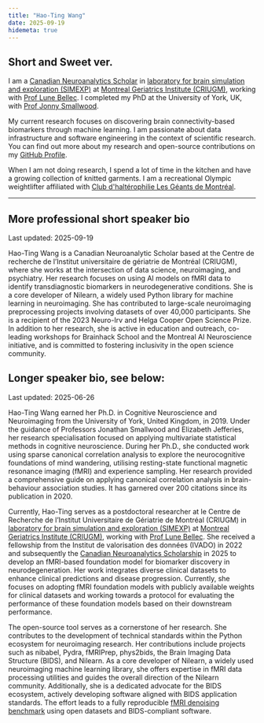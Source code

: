 ```yaml
---
title: "Hao-Ting Wang"
date: 2025-09-19
hidemeta: true
---
```


Short and Sweet ver.
---

I am a [Canadian Neuroanalytics Scholar](https://www.albertaneuro.ca/first-cohort-of-canadian-neuroanalytics-scholars-announced/) in
[laboratory for brain simulation and exploration (SIMEXP)](https://github.com/SIMEXP) 
at [Montreal Geriatrics Institute (CRIUGM)](https://criugm.qc.ca/), 
working with [Prof Lune Bellec](https://github.com/pbellec/).
I completed my PhD at the University of York, UK, 
with [Prof Jonny Smallwood](https://www.thinclab.ca/).

My current research focuses on discovering brain connectivity-based biomarkers through machine learning.
I am passionate about data infrastructure and software engineering in the context of scientific research.
You can find out more about my research and open-source contributions on my [GitHub Profile](https://github.com/htwangtw).

When I am not doing research, I spend a lot of time in the kitchen and have a growing collection of knitted garments.
I am a recreational Olympic weightlifter affiliated with [Club d'haltérophilie Les Géants de Montréal](https://geantsdemontreal.com/).

---

More professional short speaker bio
---

Last updated: 2025-09-19

Hao-Ting Wang is a Canadian Neuroanalytic Scholar based at the Centre de recherche de l’Institut universitaire de gériatrie de Montréal (CRIUGM), 
where she works at the intersection of data science, neuroimaging, and psychiatry. 
Her research focuses on using AI models on fMRI data to identify transdiagnostic biomarkers in neurodegenerative conditions. 
She is a core developer of Nilearn, a widely used Python library for machine learning in neuroimaging. 
She has contributed to large-scale neuroimaging preprocessing projects involving datasets of over 40,000 participants. 
She is a recipient of the 2023 Neuro-Irv and Helga Cooper Open Science Prize. 
In addition to her research, she is active in education and outreach, co-leading workshops for Brainhack School and the Montreal AI Neuroscience initiative, and is committed to fostering inclusivity in the open science community.

Longer speaker bio, see below:
---

Last updated: 2025-06-26

Hao-Ting Wang earned her Ph.D. in Cognitive Neuroscience and Neuroimaging from the University of York, United Kingdom, in 2019. 
Under the guidance of Professors Jonathan Smallwood and Elizabeth Jefferies, 
her research specialisation focused on applying multivariate statistical methods in cognitive neuroscience.
During her Ph.D., she conducted work using sparse canonical correlation analysis to explore the neurocognitive foundations of mind wandering, 
utilising resting-state functional magnetic resonance imaging (fMRI) and experience sampling. 
Her research provided a comprehensive guide on applying canonical correlation analysis in brain-behaviour association studies. 
It has garnered over 200 citations since its publication in 2020.

<!-- Following her doctoral studies, Hao-Ting secured a Sackler Research Fellowship at the Sackler Centre for Consciousness Science (now the Sussex Centre for Consciousness Science). 
In this role, she investigated the correlation between brain activity and physiological signals. -->

Currently, Hao-Ting serves as a postdoctoral researcher at le Centre de Recherche de l’Institut Universitaire de Gériatrie de Montréal (CRIUGM) in
[laboratory for brain simulation and exploration (SIMEXP)](https://github.com/SIMEXP) 
at [Montreal Geriatrics Institute (CRIUGM)](https://criugm.qc.ca/), 
working with [Prof Lune Bellec](https://github.com/lunebellec/).
She received a fellowship from the Institut de valorisation des données (IVADO) in 2022 
and subsequently the [Canadian Neuroanalytics Scholarship](https://www.albertaneuro.ca/first-cohort-of-canadian-neuroanalytics-scholars-announced/) in 2025
to develop an fMRI-based foundation model for biomarker discovery in neurodegeneration. 
Her work integrates diverse clinical datasets to enhance clinical predictions and disease progression. 
Currently, she focuses on adopting fMRI foundation models with publicly available weights for clinical datasets and working towards a protocol for evaluating the performance of these foundation models based on their downstream performance.

The open-source tool serves as a cornerstone of her research. She contributes to the development of technical standards within the Python ecosystem for neuroimaging research. 
Her contributions include projects such as nibabel, Pydra, fMRIPrep, phys2bids, the Brain Imaging Data Structure (BIDS), and Nilearn. 
As a core developer of Nilearn, a widely used neuroimaging machine learning library, 
she offers expertise in fMRI data processing utilities and guides the overall direction of the Nilearn community. 
Additionally, she is a dedicated advocate for the BIDS ecosystem, actively developing software aligned with BIDS application standards.
The effort leads to a fully reproducible [fMRI denoising benchmark](https://doi.org/10.55458/neurolibre.00012) using open datasets and BIDS-compliant software. 
